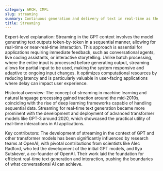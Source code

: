 ```yaml
---
category: ARCH, IMPL
slug: streaming
summary: Continuous generation and delivery of text in real-time as the model processes input sequentially.
title: Streaming
---
```


Expert-level explanation:
Streaming in the GPT context involves the model generating text outputs token-by-token in a sequential manner, allowing for real-time or near-real-time interaction. This approach is essential for applications requiring immediate feedback, such as conversational agents, live coding assistants, or interactive storytelling. Unlike batch processing, where the entire input is processed before generating output, streaming allows for partial input to be used, making the system responsive and adaptive to ongoing input changes. It optimizes computational resources by reducing latency and is particularly valuable in user-facing applications where delay can impact user experience.

Historical overview:
The concept of streaming in machine learning and natural language processing gained traction around the mid-2010s, coinciding with the rise of deep learning frameworks capable of handling sequential data. Streaming for real-time text generation became more prominent with the development and deployment of advanced transformer models like GPT-3 around 2020, which showcased the practical utility of real-time interactions in AI applications.

Key contributors:
The development of streaming in the context of GPT and other transformer models has been significantly influenced by research teams at OpenAI, with pivotal contributions from scientists like Alec Radford, who led the development of the initial GPT models, and Ilya Sutskever, a co-founder of OpenAI. Their work laid the foundation for efficient real-time text generation and interaction, pushing the boundaries of what conversational AI can achieve.